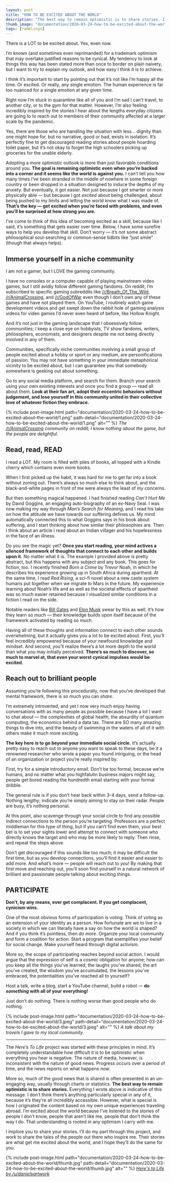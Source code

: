 ```yaml
---
layout: post
title: "HOW TO BE EXCITED ABOUT THE WORLD"
description: "The best way to remain optimistic is to share stories. I’ll do my part through the Here's To Life project, and work to share the tales of the people out there who inspire me. Their stories are what get me excited about the world, and I hope they’ll do the same for you."
thumb_image: "documentation/2020-03-24-how-to-be-excited-about-the-world/thumb.jpg"
tags: [ramblings]
---
```


There is a LOT to be excited about. Yes, even now.

I’m known (and sometimes even reprimanded) for a trademark optimism that may overtake justified reasons to be cynical. My tendency to look at things this way has been stated more than once to border on plain naivety, but I want to try to explain my outlook, and how easy I think it is to achieve.

I think it’s important to start by pointing out that it’s not like I’m happy all the time. Or excited. Or really, any single emotion. The human experience is far too nuanced for a single emotion at any given time. 

Right now I’m stuck in quarantine like all of you and I’m sad I can't travel, to another city, or to the gym for that matter. However, I’m also feeling incredibly inspired by the stories I hear about the lengths everyday citizens are going to to reach out to members of their community affected at a larger scale by the pandemic. 

Yes, there are those who are handling the situation with less… dignity than one might hope for, but no narrative, good or bad, exists in isolation. It’s perfectly fine to get discouraged reading stories about people hoarding toilet paper, but it’s not okay to forget the high schoolers picking up groceries for the unable elderly.

Adopting a more optimistic outlook is more than just favorable conditions around you. __The goal is remaining optimistic even when you’re backed into a corner and it seems like the world is against you.__ I can’t tell you how many times I’ve been stranded in the middle of nowhere in some foreign country or been dropped in a situation designed to induce the depths of my anxiety. But eventually, it got easier. Not just because I got smarter or more physically able — but because I got *excited* about being challenged, about being pushed to my limits and letting the world know what I was made of. __That’s the key — get excited when you’re faced with problems, and even you’ll be surprised at how strong you are.__

I’ve come to think of this idea of becoming excited as a skill, because like I said, it’s something that gets easier over time. Below, I have some surefire ways to help you develop that skill. Don’t worry — it’s not some abstract philosophical soul-searching or common-sense tidbits like “just smile” (though that always helps).

## Immerse yourself in a niche community
I am not a gamer, but I LOVE the gaming community.

I have no consoles or a computer capable of playing mainstream video games, but I still avidly follow different gaming fandoms. On reddit, I’m subscribed to specific gaming subreddits like [/r/Breath_Of_The_Wild](https://www.reddit.com/r/Breath_of_the_Wild/), [/r/AnimalCrossing](https://www.reddit.com/r/AnimalCrossing/), and [/r/GodOfWar](https://www.reddit.com/r/GodofWar/) even though I don’t own any of these games and have not played them. On YouTube, I routinely watch game development videos and get swept down the rabbit hole of gaming analysis videos for video games I’d never even heard of before, like Hollow Knight.

And it’s not just in the gaming landscape that I obsessively follow communities; I keep a close eye on hobbyists, TV show fandoms, writers, philosophers, economists, and designers despite me not being directly involved in any of them.

Communities, specifically niche communities involving a small group of people excited about a hobby or sport or any medium, are personifications of passion. You may not have something in your immediate metaphorical vicinity to be excited about, but I can guarantee you that somebody somewhere is geeking out about something.

Go to any social media platform, and search for them. Branch your search using your own existing interests and once you find a group — read all about them. __Look at their fan art, adopt their eccentric behaviors without judgement, and lose yourself in this community united in their collective love of whatever fiction they embrace.__

{% include post-image.html path="documentation/2020-03-24-how-to-be-excited-about-the-world/1.png" path-detail="documentation/2020-03-24-how-to-be-excited-about-the-world/1.png" alt="" %}
*The [/r/AnimalCrossing](https://www.reddit.com/r/AnimalCrossing/) community on reddit; I know nothing about the game, but the people are delightful.*

## Read, read, READ
I read a LOT. My room is filled with piles of books, all topped with a Kindle cherry which contains even more books. 

When I first picked up the habit, it was hard for me to get far into a book without zoning out. There’s always so much else to think about, and the black-and-white pages in front of me were always the least of my concerns.

But then something magical happened. I had finished reading *Can’t Hurt Me* by David Goggins, an engaging auto-biography of an ex-Navy Seal. I was now making my way through *Man’s Search for Meaning*, and I read his take on how the attitude we have towards our suffering defines us. My mind automatically connected this to what Goggins says in his book about suffering, and I start thinking about how similar their philosophies are. Then I think about an article I read about an Indian villager and his hopelessness in the face of an illness.

Do you see the magic yet? __Once you start reading, your mind actives a silenced framework of thoughts that connect to each other and builds upon it.__ No matter what it is. The example I provided above is pretty abstract, but this happens with any subject and any book. This goes for fiction, too. I recently finished *Born a Crime* by Trevor Noah, in which he describes his experience growing up in South Africa during apartheid. At the same time, I read *Red Rising*, a sci-fi novel about a new caste system humans put together when we migrate to Mars in the future. My experience learning about Noah’s life and as well as the societal effects of apartheid was so much easier retained because I visualized similar conditions in a fiction I read on the side.

Notable readers like [Bill Gates](https://www.youtube.com/watch?v=eTFy8RnUkoU) and [Elon Musk](https://www.reddit.com/r/IAmA/comments/2rgsan/i_am_elon_musk_ceocto_of_a_rocket_company_ama/cnfre0a?utm_source=share&utm_medium=web2x) swear by this as well. It’s how they learn so much — their knowledge builds upon itself because of the framework activated by reading so much.

Having all of these thoughts and information connect to each other sounds overwhelming, but it actually gives you a lot to be excited about. First, you’ll feel incredibly empowered because of your newfound knowledge and mindset. And second, you’ll realize there’s a lot more depth to the world than what you may initially perceived. __There’s so much to discover, so much to marvel at, that even your worst cynical impulses would be excited.__

## Reach out to brilliant people
Assuming you’re following this procedurally, now that you’ve developed that mental framework, there is so much you can *share*. 

I’m extremely introverted, and yet I now very much enjoy having conversations with as many people as possible because I have a lot I want to chat about — the complexities of global health, the absurdity of quantum computing, the economics behind a data tax. There are SO many amazing things to dive into, and the beauty of swimming in the waters of all of it with others make it much more exciting.

__The key here is to go beyond your immediate social circle.__ It’s actually pretty easy to reach out to anyone you want to speak to these days, be it a renowned researcher who wrote a paper you found intriguing, or the head of an organization or project you’re really inspired by. 

First, try for a simple introductory email. Don’t be too formal, because we’re humans, and no matter what you highfalutin business majors might say, people get bored reading the hundredth email starting with your formal dribble. 

The general rule is if you don’t hear back within 3-4 days, send a follow-up. Nothing lengthy; indicate you’re simply aiming to stay on their radar. People are busy, it’s nothing personal.

At this point, also scavenge through your social circle to find any possible indirect connections to the person you’re targeting. Professors are a perfect middleman for this type of thing, but if you can’t find even them, your best bet is to set your sights lower and attempt to connect with someone who directly knows the target and who may be more likely to reply. Then rinse, and repeat the steps above.

Don’t get discouraged if this sounds like too much; it may be difficult the first time, but as you develop connections, you’ll find it easier and easier to add more. And what’s more — people will reach out to *you*! By making that first move and reaching out, you’ll soon find yourself in a natural network of brilliant and passionate people talking about exciting things.

## PARTICIPATE
__Don’t, by any means, ever get complacent. If you get complacent, cynicism wins.__

One of the most obvious forms of participation is voting. Think of voting as an extension of your identity as a person. How fortunate are we to live in a society in which we can literally have a say on how the world is shaped? And if you think it’s pointless, then *do more*. Organize your local community and form a coalition for action. Start a program that exemplifies your belief for social change. Make yourself heard through digital activism.

More so, the scope of participating reaches beyond social action. I would argue that the expression of self is a cosmic obligation for anyone; how can you keep all the things you’ve learned, the laughs you’ve shared, the art you’ve created, the wisdom you’ve accumulated, the lessons you’ve embraced, the potentialities you’ve reached all to yourself?

Host a talk, write a blog, start a YouTube channel, build a robot — __do *something* with all of your everything!__

Just don’t do nothing. There is nothing worse than good people who do nothing.

{% include post-image.html path="documentation/2020-03-24-how-to-be-excited-about-the-world/3.jpeg" path-detail="documentation/2020-03-24-how-to-be-excited-about-the-world/3.jpeg" alt="" %}
*A talk about my travels I gave to my local community.*

---

The *Here’s To Life* project was started with these principles in mind. It’s completely understandable how difficult it is to be optimistic when everything you hear is negative. The nature of media, however, is inconsistent with the nature of good news. Progress occurs over a period of time, and the news reports on what happens *now*. 

More so, much of the good news that is shared is often presented in an un-engaging way, usually through charts or statistics.  __The best way to remain optimistic is to share stories.__ Everything I wrote above is indicative of this message. I don’t think there’s anything particularly special in any of it, because it’s they’re all incredibly accessible. However, what is special is how I originated the content based on my own unique experiences traveling abroad. I’m excited about the world because I’ve listened to the stories of people I don’t know, people that aren’t like me, people that don’t think the way I do. That understanding is rooted in any optimism I carry with me. 

I implore you to share your stories. I’ll do my part through this project, and work to share the tales of the people out there who inspire me. Their stories are what get me excited about the world, and I hope they’ll do the same for you.

{% include post-image.html path="documentation/2020-03-24-how-to-be-excited-about-the-world/thumb.jpg" path-detail="documentation/2020-03-24-how-to-be-excited-about-the-world/thumb.jpg" alt="" %}
*[Here's to Life by /u/danielsartwork](https://www.reddit.com/r/Art/comments/dcebdw/heres_to_life_me_oil_on_canvas_2015/)*